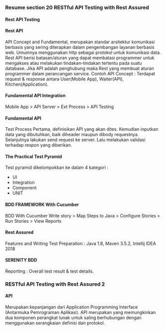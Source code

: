 ### Resume section 20 RESTful API Testing with Rest Assured
#### Rest API Testing
#### Rest API 
API Concept and Fundamental, merupakan standar arsitektur komunikasi berbasis yang sering diterapkan dalam pengembangan layanan berbasis web. Umumnya menggunakan http sebagai protokol untuk komunikasi data.
Rest API berisi batasan/aturan yang dapat membatasi programmer untuk mengakses atau melakukan tindakan-tindakan tertentu pada suatu database.
Jika API adalah penghubung maka Rest yang membuat aturan programmer dalam perancangan service.
Contoh API Concept :
Terdapat request & response antara User(Mobile App), Waiter(API), Kitchen(Application).

#### Fundamental API Integration
Mobile App > API Server > Ext Process > API Testing

#### Fundamental API 
Test Process
Pertama, definisikan API yang akan dites.
Kemudian inputkan data yang dibutuhkan, baik diheader maupun dibody requestnya.
Selanjutnya lakukan send request ke server.
Lalu melakukan validasi terhadap respon yang diberikan.

#### The Practical Test Pyramid
Test pyramid dikelompokkan ke dalam 4 kategori :
- UI
- Integration
- Component
- UNIT

#### BDD FRAMEWORK With Cucumber
BDD With Cucumber
Write story > Map Steps to Java > Configure Stories > Run Stories > View Reports

#### Rest Assured
Features and Writing Test
Preparation : Java 1.8, Maven 3.5.2, Intellij IDEA 2018

#### SERENITY BDD 
Reporting : Overall test result & test details.

### RESTful API Testing with Rest Assured 2
#### API
Merupakan kepanjangan dari Application Programming Interface (Antarmuka Pemrograman Aplikasi). API merupakan yang memungkinkan dua komponen perangkat lunak untuk saling berhubungan dengan menggunakan serangkaian definisi dan protokol.


